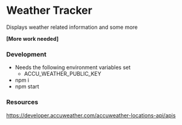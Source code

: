 # Weather Tracker
Displays weather related information and some more

**[More work needed]**

### Development
* Needs the following environment variables set
  * ACCU_WEATHER_PUBLIC_KEY
* npm i
* npm start

### Resources

https://developer.accuweather.com/accuweather-locations-api/apis
